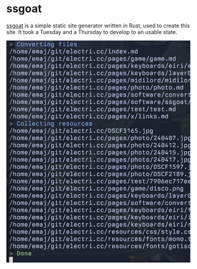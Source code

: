 # ssgoat
[ssgoat](https://github.com/EMajesty/ssgoat) is a simple static site generator written in Rust, used to create this site. It took a Tuesday and a Thursday to develop to an usable state.

![](Pasted%20image%2020241101233346.png)